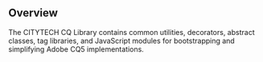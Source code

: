 ## Overview

The CITYTECH CQ Library contains common utilities, decorators, abstract classes, tag libraries, and JavaScript modules for bootstrapping and simplifying Adobe CQ5 implementations.